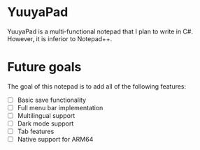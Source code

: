 # YuuyaPad
YuuyaPad is a multi-functional notepad that I plan to write in C#.
<br>However, it is inferior to Notepad++.

# Future goals
The goal of this notepad is to add all of the following features:
- [ ] Basic save functionality
- [ ] Full menu bar implementation
- [ ] Multilingual support
- [ ] Dark mode support
- [ ] Tab features
- [ ] Native support for ARM64
